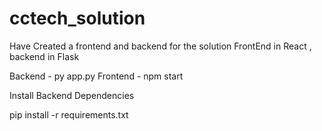 # cctech_solution

Have Created a frontend and backend for the solution 
FrontEnd in React , backend in Flask

Backend - py app.py
Frontend - npm start

Install Backend Dependencies 

pip install -r requirements.txt

